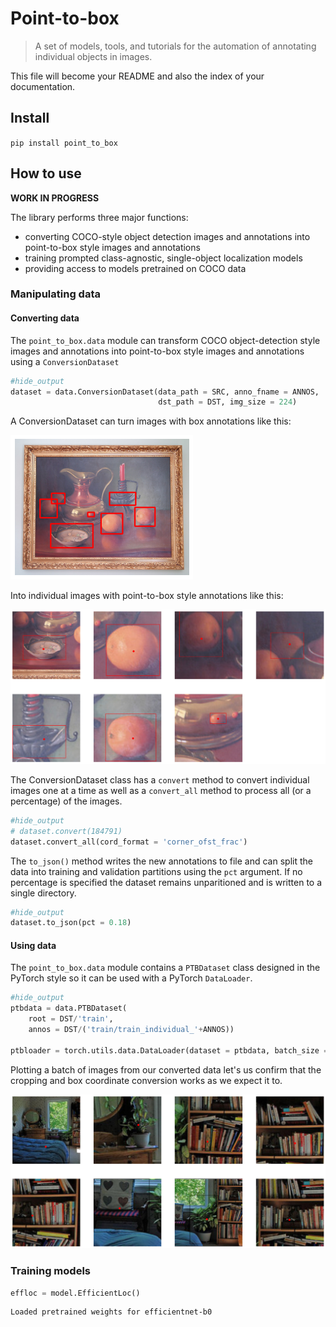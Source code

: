 # Point-to-box
> A set of models, tools, and tutorials for the automation of annotating individual objects in images.


This file will become your README and also the index of your documentation.

## Install

`pip install point_to_box`

## How to use

**WORK IN PROGRESS**

The library performs three major functions:

- converting COCO-style object detection images and annotations into point-to-box style images and annotations
- training prompted class-agnostic, single-object localization models
- providing access to models pretrained on COCO data

### Manipulating data

#### Converting data

The `point_to_box.data` module can transform COCO object-detection style images and annotations into point-to-box style images and annotations using a `ConversionDataset`

```python
#hide_output
dataset = data.ConversionDataset(data_path = SRC, anno_fname = ANNOS,
                                 dst_path = DST, img_size = 224)
```

A ConversionDataset can turn images with box annotations like this:


![png](docs/images/output_7_0.png)


Into individual images with point-to-box style annotations like this:


![png](docs/images/output_9_0.png)


The ConversionDataset class has a `convert` method to convert individual images one at a time as well as a `convert_all` method to process all (or a percentage) of the images.

```python
#hide_output
# dataset.convert(184791)
dataset.convert_all(cord_format = 'corner_ofst_frac')
```

The `to_json()` method writes the new annotations to file and can split the data into training and validation partitions using the `pct` argument. If no percentage is specified the dataset remains unparitioned and is written to a single directory.

```python
#hide_output
dataset.to_json(pct = 0.18)
```

#### Using data

The `point_to_box.data` module contains a `PTBDataset` class designed in the PyTorch style so it can be used with a PyTorch `DataLoader`.

```python
#hide_output
ptbdata = data.PTBDataset(
    root = DST/'train',
    annos = DST/('train/train_individual_'+ANNOS))

ptbloader = torch.utils.data.DataLoader(dataset = ptbdata, batch_size = 8)
```

Plotting a batch of images from our converted data let's us confirm that the cropping and box coordinate conversion works as we expect it to.


![png](docs/images/output_17_0.png)


### Training models

```python
effloc = model.EfficientLoc()
```

    Loaded pretrained weights for efficientnet-b0

